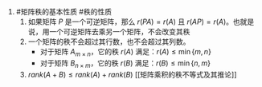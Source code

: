 1. #矩阵秩的基本性质 #秩的性质  
	1. 如果矩阵 $P$ 是一个可逆矩阵，那么 $r(PA) = r(A)$ 且 $r(AP) = r(A)$。也就是说，用一个可逆矩阵去乘另一个矩阵，不会改变其秩
	2. 一个矩阵的秩不会超过其行数，也不会超过其列数。
	    *   对于矩阵 $A_{m \times n}$，它的秩 $r(A)$ 满足：$r(A) \le \min\{m, n\}$
	    *   对于矩阵 $B_{n \times m}$，它的秩 $r(B)$ 满足：$r(B) \le \min\{n, m\}$ 
	3.  $rank(A+B) \le rank(A) + rank(B)$  [[矩阵乘积的秩不等式及其推论]]
